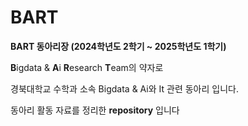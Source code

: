 # BART

**BART 동아리장 (2024학년도 2학기 ~ 2025학년도 1학기)**

**B**igdata &amp; **A**i **R**esearch **T**eam의 약자로

경북대학교 수학과 소속 Bigdata & Ai와 It 관련 동아리 입니다.

동아리 활동 자료를 정리한 **repository** 입니다
